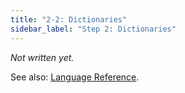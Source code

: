 ```yaml
---
title: "2-2: Dictionaries"
sidebar_label: "Step 2: Dictionaries"
---
```


_Not written yet._

See also: [Language Reference](/docs/ref/dictionaries).
